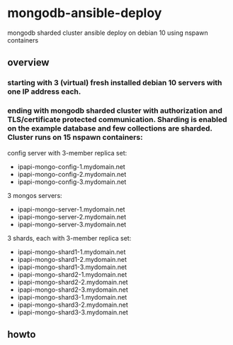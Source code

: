 # mongodb-ansible-deploy
mongodb sharded cluster ansible deploy on debian 10 using nspawn containers

## overview

### starting with 3 (virtual) fresh installed debian 10 servers with one IP address each.

### ending with mongodb sharded cluster with authorization and TLS/certificate protected communication. Sharding is enabled on the example database and few collections are sharded. Cluster runs on 15 nspawn containers:

config server with 3-member replica set:
- ipapi-mongo-config-1.mydomain.net
- ipapi-mongo-config-2.mydomain.net
- ipapi-mongo-config-3.mydomain.net

3 mongos servers:
- ipapi-mongo-server-1.mydomain.net
- ipapi-mongo-server-2.mydomain.net
- ipapi-mongo-server-3.mydomain.net

3 shards, each with 3-member replica set:
- ipapi-mongo-shard1-1.mydomain.net
- ipapi-mongo-shard1-2.mydomain.net
- ipapi-mongo-shard1-3.mydomain.net
- ipapi-mongo-shard2-1.mydomain.net
- ipapi-mongo-shard2-2.mydomain.net
- ipapi-mongo-shard2-3.mydomain.net
- ipapi-mongo-shard3-1.mydomain.net
- ipapi-mongo-shard3-2.mydomain.net
- ipapi-mongo-shard3-3.mydomain.net



## howto

